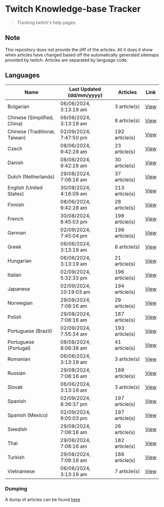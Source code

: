 # Twitch Knowledge-base Tracker
> Tracking twitch's help pages. 

## Note
This repository does not provide the diff of the articles. All it does it show when articles have changed based
off the automatically generated sitemaps provided by twitch. Articles are separated by language code.

## Languages

| Name                          | Last Updated (dd/mm/yyyy) | Articles       | Link                   |
|-------------------------------|---------------------------|----------------|------------------------|
| Bulgarian                     | 06/06/2024, 3:13:19 am    | 3 article(s)   | [View](docs/bg.md)     |
| Chinese (Simplified, China)   | 06/06/2024, 3:13:19 am    | 8 article(s)   | [View](docs/zh_CN.md)  |
| Chinese (Traditional, Taiwan) | 02/09/2024, 7:47:50 pm    | 192 article(s) | [View](docs/zh_TW.md)  |
| Czech                         | 08/06/2024, 9:42:28 am    | 23 article(s)  | [View](docs/cs.md)     |
| Danish                        | 08/06/2024, 9:42:28 am    | 30 article(s)  | [View](docs/da.md)     |
| Dutch (Netherlands)           | 29/08/2024, 7:08:16 am    | 37 article(s)  | [View](docs/nl_NL.md)  |
| English (United States)       | 30/08/2024, 4:16:09 am    | 213 article(s) | [View](docs/en_US.md)  |
| Finnish                       | 08/06/2024, 9:42:28 am    | 28 article(s)  | [View](docs/fi.md)     |
| French                        | 30/08/2024, 8:45:03 pm    | 198 article(s) | [View](docs/fr.md)     |
| German                        | 02/09/2024, 7:45:04 pm    | 198 article(s) | [View](docs/de.md)     |
| Greek                         | 06/06/2024, 3:13:19 am    | 8 article(s)   | [View](docs/el.md)     |
| Hungarian                     | 06/06/2024, 3:13:19 am    | 21 article(s)  | [View](docs/hu.md)     |
| Italian                       | 02/09/2024, 5:32:33 pm    | 196 article(s) | [View](docs/it.md)     |
| Japanese                      | 02/09/2024, 10:19:03 am   | 194 article(s) | [View](docs/ja.md)     |
| Norwegian                     | 29/08/2024, 7:08:16 am    | 29 article(s)  | [View](docs/no.md)     |
| Polish                        | 29/08/2024, 7:08:16 am    | 187 article(s) | [View](docs/pl.md)     |
| Portuguese (Brazil)           | 02/09/2024, 7:55:34 am    | 193 article(s) | [View](docs/pt_BR.md)  |
| Portuguese (Portugal)         | 08/08/2024, 8:06:38 am    | 41 article(s)  | [View](docs/pt_PT.md)  |
| Romanian                      | 06/06/2024, 3:13:19 am    | 3 article(s)   | [View](docs/ro.md)     |
| Russian                       | 29/08/2024, 7:08:16 am    | 189 article(s) | [View](docs/ru.md)     |
| Slovak                        | 06/06/2024, 3:13:19 am    | 3 article(s)   | [View](docs/sk.md)     |
| Spanish                       | 02/09/2024, 8:36:37 pm    | 197 article(s) | [View](docs/es.md)     |
| Spanish (Mexico)              | 02/09/2024, 9:05:03 pm    | 197 article(s) | [View](docs/es_MX.md)  |
| Swedish                       | 29/08/2024, 7:08:16 am    | 26 article(s)  | [View](docs/sv.md)     |
| Thai                          | 29/08/2024, 7:08:16 am    | 182 article(s) | [View](docs/th.md)     |
| Turkish                       | 29/08/2024, 7:08:16 am    | 188 article(s) | [View](docs/tr.md)     |
| Vietnamese                    | 06/06/2024, 3:13:19 am    | 7 article(s)   | [View](docs/vi.md)     |

### Dumping
A dump of articles can be found [here](docs/RAW.md)